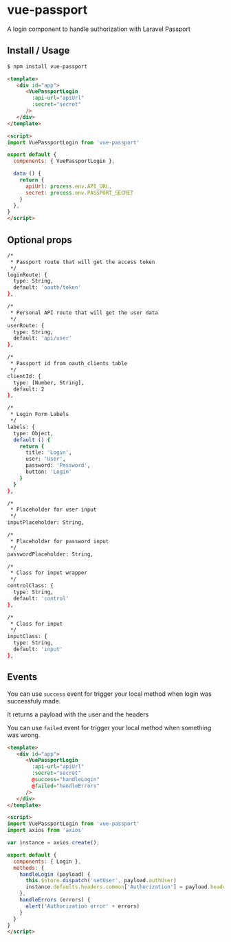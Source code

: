 # vue-passport

A login component to handle authorization with Laravel Passport

## Install / Usage
``` bash
$ npm install vue-passport
```

```html
<template>
   <div id="app">
      <VuePassportLogin 
        :api-url="apiUrl"
        :secret="secret"
      />
   </div>
</template>

<script>
import VuePassportLogin from 'vue-passport'

export default {
  components: { VuePassportLogin },

  data () {
    return {
      apiUrl: process.env.API_URL,
      secret: process.env.PASSPORT_SECRET
    }
  },
}
</script>
```

## Optional props
``` bash
/* 
 * Passport route that will get the access token 
 */
loginRoute: {
  type: String,
  default: 'oauth/token'
},

/* 
 * Personal API route that will get the user data 
 */
userRoute: {
  type: String,
  default: 'api/user'
},

/* 
 * Passport id from oauth_clients table 
 */
clientId: {
  type: [Number, String],
  default: 2
},

/* 
 * Login Form Labels 
 */
labels: {
  type: Object,
  default () {
    return {
      title: 'Login',
      user: 'User',
      password: 'Password',
      button: 'Login'
    }
  }
},

/* 
 * Placeholder for user input 
 */
inputPlaceholder: String,

/* 
 * Placeholder for password input 
 */
passwordPlaceholder: String,

/* 
 * Class for input wrapper 
 */
controlClass: {
  type: String,
  default: 'control'
},

/* 
 * Class for input 
 */
inputClass: {
  type: String,
  default: 'input'
},
```
## Events

You can use `success` event for trigger your local method when login was successfuly made.

It returns a payload with the user and the headers

You can use `failed` event for trigger your local method when something was wrong.


```html
<template>
   <div id="app">
      <VuePassportLogin 
        :api-url="apiUrl"
        :secret="secret"
        @success="handleLogin"
        @failed="handleErrors"
      />
   </div>
</template>

<script>
import VuePassportLogin from 'vue-passport'
import axios from 'axios'

var instance = axios.create();

export default {
  components: { Login },
  methods: {
    handleLogin (payload) {
      this.$store.dispatch('setUser', payload.authUser)
      instance.defaults.headers.common['Authorization'] = payload.headers.Authorization;
    },
    handleErrors (errors) {
      alert('Authorization error' + errors)
    }
  }
}
</script>
```